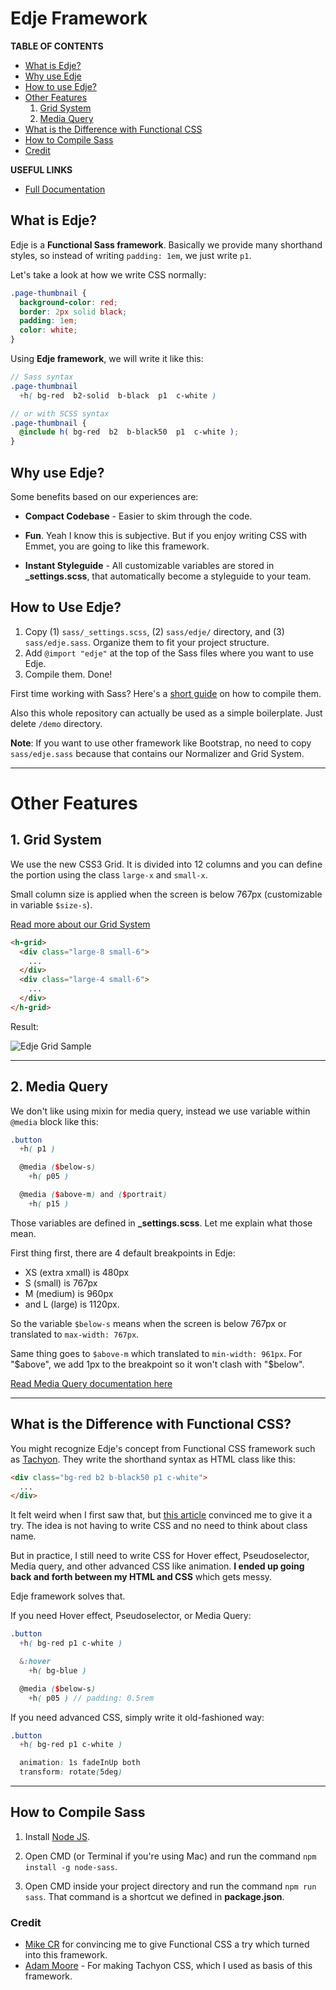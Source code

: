 # Edje Framework

**TABLE OF CONTENTS**

- [What is Edje?](#what-is-edje)
- [Why use Edje](#why-use-edje)
- [How to use Edje?](#how-to-use-edje)
- [Other Features](#other-features)
    1. [Grid System](#grid-system)
    1. [Media Query](#media-query)
- [What is the Difference with Functional CSS](what-is-the-difference-with-functional-css)
- [How to Compile Sass](#how-to-compile-sass)
- [Credit](#credit)

**USEFUL LINKS**

- [Full Documentation](https://hrsetyono.github.io/edje/)

## What is Edje?

Edje is a **Functional Sass framework**. Basically we provide many shorthand styles, so instead of writing `padding: 1em`, we just write `p1`.

Let's take a look at how we write CSS normally:

```css
.page-thumbnail {
  background-color: red;
  border: 2px solid black;
  padding: 1em;
  color: white;
}
```

Using **Edje framework**, we will write it like this:

```scss
// Sass syntax
.page-thumbnail
  +h( bg-red  b2-solid  b-black  p1  c-white )

// or with SCSS syntax
.page-thumbnail {
  @include h( bg-red  b2  b-black50  p1  c-white );
}
```

## Why use Edje?

Some benefits based on our experiences are:

- **Compact Codebase** - Easier to skim through the code.

- **Fun**. Yeah I know this is subjective. But if you enjoy writing CSS with Emmet, you are going to like this framework.

- **Instant Styleguide** - All customizable variables are stored in **_settings.scss**, that automatically become a styleguide to your team.


## How to Use Edje?

1. Copy (1) `sass/_settings.scss`, (2) `sass/edje/` directory, and (3) `sass/edje.sass`. Organize them to fit your project structure.
1. Add `@import "edje"` at the top of the Sass files where you want to use Edje.
1. Compile them. Done!

First time working with Sass? Here's a [short guide](#how-to-compile-sass) on how to compile them.

Also this whole repository can actually be used as a simple boilerplate. Just delete `/demo` directory.

**Note**: If you want to use other framework like Bootstrap, no need to copy `sass/edje.sass` because that contains our Normalizer and Grid System.

-----

# Other Features

## 1. Grid System

We use the new CSS3 Grid. It is divided into 12 columns and you can define the portion using the class `large-x` and `small-x`.

Small column size is applied when the screen is below 767px (customizable in variable `$size-s`).

[Read more about our Grid System](https://hrsetyono.github.io/edje/#/helper/grid)

```html
<h-grid>
  <div class="large-8 small-6">
    ...
  </div>
  <div class="large-4 small-6">
    ...
  </div>
</h-grid>
```

Result:

![Edje Grid Sample](https://cdn.setyono.net/edge/grid-large-small.jpg)

-----

## 2. Media Query

We don't like using mixin for media query, instead we use variable within `@media` block like this:

```scss
.button
  +h( p1 )

  @media ($below-s)
    +h( p05 )

  @media ($above-m) and ($portrait)
    +h( p15 )
```

Those variables are defined in **_settings.scss**. Let me explain what those mean.

First thing first, there are 4 default breakpoints in Edje:

- XS (extra xmall) is 480px
- S (small) is 767px
- M (medium) is 960px
- and L (large) is 1120px.

So the variable `$below-s` means when the screen is below 767px or translated to `max-width: 767px`.

Same thing goes to `$above-m` which translated to `min-width: 961px`. For "$above", we add 1px to the breakpoint so it won't clash with "$below".

[Read Media Query documentation here](https://hrsetyono.github.io/edje/#/helper/media-query)


-----

## What is the Difference with Functional CSS?

You might recognize Edje's concept from Functional CSS framework such as [Tachyon](https://tachyons.io/). They write the shorthand syntax as HTML class like this:

```html
<div class="bg-red b2 b-black50 p1 c-white">
  ...
</div>
```

It felt weird when I first saw that, but [this article](https://www.mikecr.it/ramblings/functional-css/) convinced me to give it a try. The idea is not having to write CSS and no need to think about class name.

But in practice, I still need to write CSS for Hover effect, Pseudoselector, Media query, and other advanced CSS like animation. **I ended up going back and forth between my HTML and CSS** which gets messy.

Edje framework solves that.

If you need Hover effect, Pseudoselector, or Media Query:

```scss
.button
  +h( bg-red p1 c-white )

  &:hover
    +h( bg-blue )

  @media ($below-s)
    +h( p05 ) // padding: 0.5rem
```

If you need advanced CSS, simply write it old-fashioned way:

```scss
.button
  +h( bg-red p1 c-white )

  animation: 1s fadeInUp both
  transform: rotate(5deg)
```

----

## How to Compile Sass

1. Install [Node JS](https://nodejs.org/en/download/).

1. Open CMD (or Terminal if you're using Mac) and run the command `npm install -g node-sass`.

1. Open CMD inside your project directory and run the command `npm run sass`. That command is a shortcut we defined in **package.json**.

### Credit

- [Mike CR](https://www.mikecr.it/ramblings/functional-css/) for convincing me to give Functional CSS a try which turned into this framework.
- [Adam Moore](https://tachyons.io/) - For making Tachyon CSS, which I used as basis of this framework.